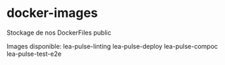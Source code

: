 # docker-images
Stockage de nos DockerFiles public

Images disponible:
lea-pulse-linting
lea-pulse-deploy
lea-pulse-compoc
lea-pulse-test-e2e
